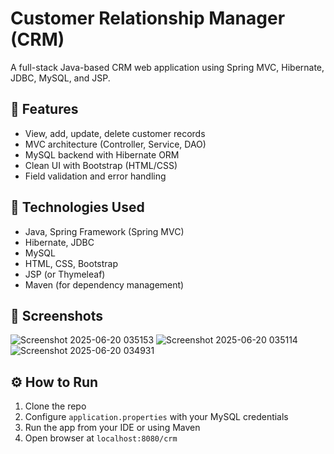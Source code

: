 # Customer Relationship Manager (CRM)

A full-stack Java-based CRM web application using Spring MVC, Hibernate, JDBC, MySQL, and JSP.

## 🔧 Features

- View, add, update, delete customer records
- MVC architecture (Controller, Service, DAO)
- MySQL backend with Hibernate ORM
- Clean UI with Bootstrap (HTML/CSS)
- Field validation and error handling

## 🧰 Technologies Used

- Java, Spring Framework (Spring MVC)
- Hibernate, JDBC
- MySQL
- HTML, CSS, Bootstrap
- JSP (or Thymeleaf)
- Maven (for dependency management)

## 📸 Screenshots
![Screenshot 2025-06-20 035153](https://github.com/user-attachments/assets/fe9603f9-122e-4639-b3ed-5a5bb662a38e)
![Screenshot 2025-06-20 035114](https://github.com/user-attachments/assets/6b99803b-3787-4a04-9614-4444fa5c2f16)
![Screenshot 2025-06-20 034931](https://github.com/user-attachments/assets/571657de-4f3f-4997-aaa5-83640c8504c7)



## ⚙️ How to Run
1. Clone the repo
2. Configure `application.properties` with your MySQL credentials
3. Run the app from your IDE or using Maven
4. Open browser at `localhost:8080/crm`

